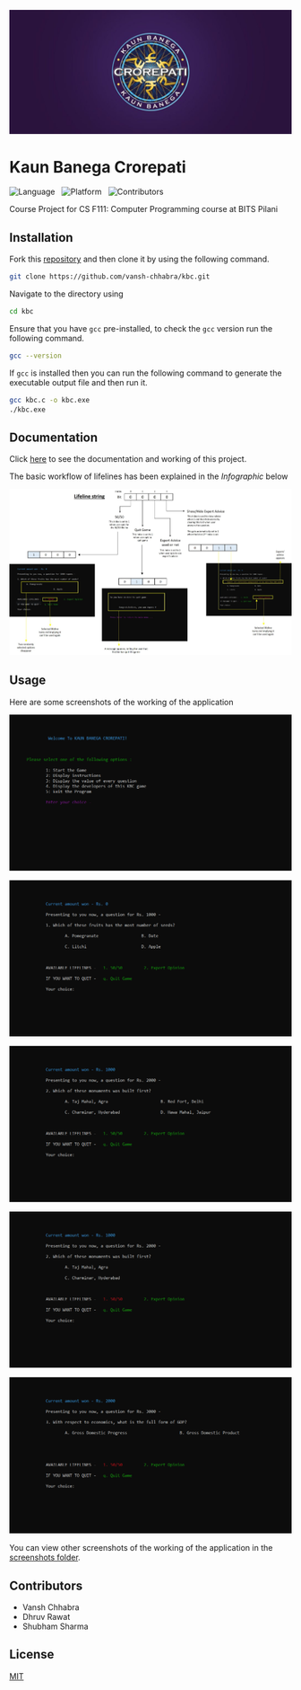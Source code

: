 ![KBC](https://github.com/vansh-chhabra/kbc/blob/master/banner.jpg)

# Kaun Banega Crorepati

![Language](https://img.shields.io/static/v1?label=Language&message=C&color=brightgreen&style=for-the-badge)
&nbsp;
![Platform](https://img.shields.io/static/v1?label=Platform&message=Ubuntu&color=informational&style=for-the-badge)
&nbsp;
![Contributors](https://img.shields.io/static/v1?label=Contributors&message=3&color=important&style=for-the-badge)

Course Project for CS F111: Computer Programming course at BITS Pilani

## Installation

Fork this [repository](https://github.com/vansh-chhabra/kbc.git) and then clone it by using the following command.

```bash
git clone https://github.com/vansh-chhabra/kbc.git
```

Navigate to the directory using 
```bash
cd kbc
```

Ensure that you have `gcc` pre-installed, to check the `gcc` version run the following command.
```bash
gcc --version
```

If `gcc` is installed then you can run the following command to generate the executable output file and then run it.
```bash
gcc kbc.c -o kbc.exe
./kbc.exe
```

## Documentation

Click [here](https://github.com/vansh-chhabra/kbc/blob/master/DOCUMENTATION.txt) to see the documentation and working of this project.

The basic workflow of lifelines has been explained in the *Infographic* below 

![Infographic](https://github.com/vansh-chhabra/kbc/blob/master/infographic.jpg)

## Usage

Here are some screenshots of the working of the application

![Welcome Screen](https://github.com/vansh-chhabra/kbc/blob/master/screenshots/home.gif)

![Correct Answer](https://github.com/vansh-chhabra/kbc/blob/master/screenshots/correct.gif)

![50/50](https://github.com/vansh-chhabra/kbc/blob/master/screenshots/5050.gif)

![Wrong Answer](https://github.com/vansh-chhabra/kbc/blob/master/screenshots/wrongans.gif)

![Two Lifelines](https://github.com/vansh-chhabra/kbc/blob/master/screenshots/twolife.gif)

You can view other screenshots of the working of the application in the [screenshots folder](https://github.com/vansh-chhabra/kbc/blob/master/screenshots).

## Contributors

- Vansh Chhabra
- Dhruv Rawat
- Shubham Sharma

## License
[MIT](https://choosealicense.com/licenses/mit/)
